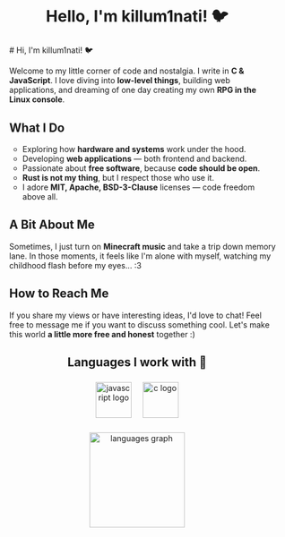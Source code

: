 <h1 align="center">Hello, I'm killum1nati! 🐦</h1>

###

<ul>
# Hi, I'm killum1nati! 🐦

Welcome to my little corner of code and nostalgia. I write in **C & JavaScript**. I love diving into **low-level things**, building web applications, and dreaming of one day creating my own **RPG in the Linux console**.

## What I Do
- Exploring how **hardware and systems** work under the hood.
- Developing **web applications** — both frontend and backend.
- Passionate about **free software**, because **code should be open**.
- **Rust is not my thing**, but I respect those who use it.
- I adore **MIT, Apache, BSD-3-Clause** licenses — code freedom above all.

## A Bit About Me
Sometimes, I just turn on **Minecraft music** and take a trip down memory lane. In those moments, it feels like I'm alone with myself, watching my childhood flash before my eyes... :3

## How to Reach Me
If you share my views or have interesting ideas, I'd love to chat! Feel free to message me if you want to discuss something cool. Let's make this world **a little more free and honest** together :)
</ul>

###

<h2 align="center">Languages I work with 📜</h2>

###

<div align="center">
  <img src="https://cdn.jsdelivr.net/gh/devicons/devicon/icons/javascript/javascript-original.svg" height="64" alt="javascript logo"  />
  <img width="12" />
  <img src="https://cdn.jsdelivr.net/gh/devicons/devicon/icons/c/c-original.svg" height="64" alt="c logo"  />
</div>

###

<div align="center">
  <img src="https://github-readme-stats.vercel.app/api/top-langs?username=Azuremuzzlekit&locale=en&hide_title=true&layout=compact&card_width=320&langs_count=8&theme=default&hide_border=true&order=2" height="170" alt="languages graph"  />
</div>

###
